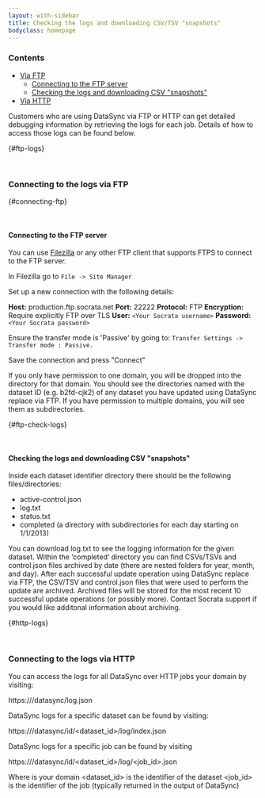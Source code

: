 ```yaml
---
layout: with-sidebar
title: Checking the logs and downloading CSV/TSV "snapshots"
bodyclass: homepage
---
```


### Contents
- [Via FTP](#ftp-logs)
    - [Connecting to the FTP server](#connecting-ftp)
    - [Checking the logs and downloading CSV "snapshots"](#ftp-check-logs)
- [Via HTTP](#http-logs)

Customers who are using DataSync via FTP or HTTP can get detailed debugging information by retrieving the logs for each job.  Details of how to access those logs can be found below. 

{#ftp-logs}<p>&nbsp;</p>

### Connecting to the logs via FTP

{#connecting-ftp}<p>&nbsp;</p>

#### Connecting to the FTP server
You can use [Filezilla](https://filezilla-project.org/) or any other FTP client that supports FTPS to connect to the FTP server.

In Filezilla go to `File -> Site Manager`

Set up a new connection with the following details:

**Host:** production.ftp.socrata.net
**Port:** 22222
**Protocol:** FTP
**Encryption:** Require explicitly FTP over TLS
**User:** `<Your Socrata username>`
**Password:** `<Your Socrata password>`

Ensure the transfer mode is 'Passive' by going to:
`Transfer Settings -> Transfer mode : Passive.`

Save the connection and press "Connect"

If you only have permission to one domain, you will be dropped into the directory for that domain. You should see the directories named with the dataset ID (e.g. b2fd-cjk2) of any dataset you have updated using DataSync replace via FTP. If you have permission to multiple domains, you will see them as subdirectories.

{#ftp-check-logs}<p>&nbsp;</p>
#### Checking the logs and downloading CSV "snapshots"

Inside each dataset identifier directory there should be the following files/directories:
- active-control.json
- log.txt
- status.txt
- completed (a directory with subdirectories for each day starting on 1/1/2013)

You can download log.txt to see the logging information for the given dataset. Within the ‘completed’ directory you can find CSVs/TSVs and control.json files archived by date (there are nested folders for year, month, and day). After each successful update operation using DataSync replace via FTP, the CSV/TSV and control.json files that were used to perform the update are archived. Archived files will be stored for the most recent 10 successful update operations (or possibly more). Contact Socrata support if you would like additonal information about archiving.



{#http-logs}<p>&nbsp;</p>

### Connecting to the logs via HTTP
You can access the logs for all DataSync over HTTP jobs your domain by visiting:

https://<domain>/datasync/log.json

DataSync logs for a specific dataset can be found by visiting: 

https://<domain>/datasync/id/<dataset_id>/log/index.json

DataSync logs for a specific job can be found by visiting 

https://<domain>/datasync/id/<dataset_id>/log/<job_id>.json

Where
<domain> is your domain
<dataset_id> is the identifier of the dataset
<job_id> is the identifier of the job (typically returned in the output of DataSync)



